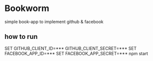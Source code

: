 # Bookworm

simple book-app to implement github & facebook

## how to run
SET GITHUB_CLIENT_ID=***
GITHUB_CLIENT_SECRET=***
SET FACEBOOK_APP_ID=***
SET FACEBOOK_APP_SECRET=***
npm start